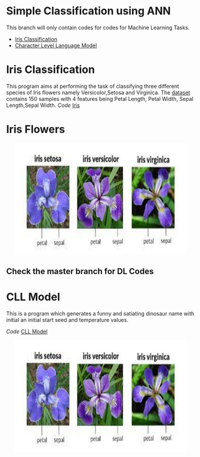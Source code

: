 # Simple Classification using ANN

This branch will only contain codes for codes for Machine Learning Tasks.
* [Iris Classification](#iris-classification)
* [Character Level Language Model](#cll-model)

# Iris Classification
This program aims at performing the task of classifying three different species of Iris flowers namely Versicolor,Setosa and Virginica. The [dataset](./Iris_Classification/iris.csv) contains 150 samples with 4 features being Petal Length, Petal Width, Sepal Length,Sepal Width.
 _Code_ [Iris](./Iris_Classification/Iris.py)
 
 # Iris Flowers
 <p align = "center">
  <img width="460" height="300" src= "./Iris_Classification/Iris.jpg">
 </p>
 
 
 ## Check the master branch for DL Codes


# CLL Model
This is a program which generates a funny and satiating dinosaur name with initial an initial start seed and temperature values.

_Code_ [CLL Model](./Character_Level_Language_Model)

<p align = "center">
  <img width="460" height="300" src= "./Iris_Classification/Iris.jpg">
 </p>
 
